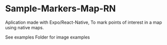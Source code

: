 # Sample-Markers-Map-RN

Aplication made with Expo/React-Native, To mark points of interest in a map using native maps.

See examples Folder for image examples
